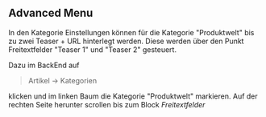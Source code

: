 ## Advanced Menu

In den Kategorie Einstellungen können für die Kategorie "Produktwelt" bis zu zwei Teaser + URL hinterlegt werden. Diese werden über den Punkt Freitextfelder "Teaser 1" und "Teaser 2" gesteuert.

Dazu im BackEnd auf
> Artikel -> Kategorien

klicken und im linken Baum die Kategorie "Produktwelt" markieren. Auf der rechten Seite herunter scrollen bis zum  Block *Freitextfelder*
